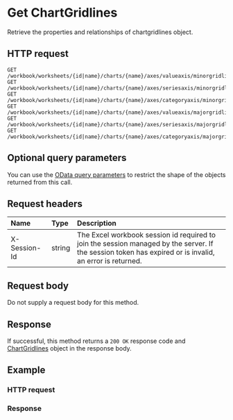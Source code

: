 # Get ChartGridlines

Retrieve the properties and relationships of chartgridlines object.
## HTTP request
```http
GET /workbook/worksheets/{id|name}/charts/{name}/axes/valueaxis/minorgridlines
GET /workbook/worksheets/{id|name}/charts/{name}/axes/seriesaxis/minorgridlines
GET /workbook/worksheets/{id|name}/charts/{name}/axes/categoryaxis/minorgridlines
GET /workbook/worksheets/{id|name}/charts/{name}/axes/valueaxis/majorgridlines
GET /workbook/worksheets/{id|name}/charts/{name}/axes/seriesaxis/majorgridlines
GET /workbook/worksheets/{id|name}/charts/{name}/axes/categoryaxis/majorgridlines
```

## Optional query parameters
You can use the [OData query parameters](odata-optional-query-parameters.md) to restrict the shape of the objects returned from this call.
## Request headers
| Name       | Type | Description|
|:-----------|:------|:----------|
| X-Session-Id   | string  | The Excel workbook session id required to join the session managed by the server. If the session token has expired or is invalid, an error is returned.|

## Request body
Do not supply a request body for this method.
## Response
If successful, this method returns a `200 OK` response code and [ChartGridlines](../resources/chartgridlines.md) object in the response body.
## Example
### HTTP request
### Response
